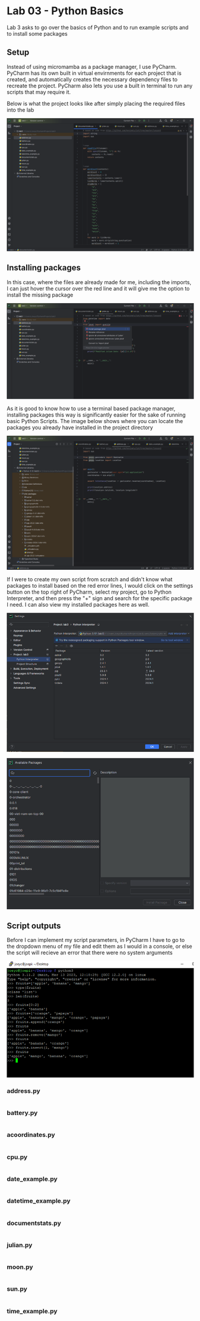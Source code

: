 # Lab 03 - Python Basics

Lab 3 asks to go over the basics of Python and to run example scripts and to install some packages  

## Setup  

Instead of using micromamba as a package manager, I use PyCharm. PyCharm has its own built in virtual envirnments for each project that is created, and automatically creates the necessary dependency files to recreate the project. PyCharm also lets you use a built in terminal to run any scripts that may require it.  

Below is what the project looks like after simply placing the required files into the lab  

![Image1.png](image1.png)  

## Installing packages  

In this case, where the files are already made for me, including the imports, I can just hover the cursor over the red line and it will give me the option to install the missing package  

![Image2.png](image2.png)

As it is good to know how to use a terminal based package manager, installing packages this way is significantly easier for the sake of running basic Python Scripts. The image below shows where you can locate the packages you already have installed in the project directory

![image3.png](image3.png)  

If I were to create my own script from scratch and didn't know what packages to install based on the red error lines, I would click on the settings button on the top right of PyCharm, select my project, go to Python Interpreter, and then press the "+" sign and search for the specific package I need. I can also view my installed packages here as well.  

![image4.png](image4.png)  

![image5.png](image5.png)  

## Script outputs

Before I can implement my script parameters, in PyCharm I have to go to the dropdown menu of my file and edit them as I would in a console, or else the script will recieve an error that there were no system arguments  

![image6.png](image6.png)  


### address.py

```auto

```  

### battery.py

```auto

```  

### acoordinates.py

```auto

```  

### cpu.py

```auto

```  

### date_example.py

```auto

```  

### datetime_example.py

```auto

```  

### documentstats.py

```auto

```  

### julian.py

```auto

```  

### moon.py

```auto

```  

### sun.py

```auto

```  

### time_example.py

```auto

```  
